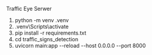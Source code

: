 Traffic Eye Serwer

1. python -m venv .venv
2. .venv\Scripts\activate
3. pip install -r requirements.txt
4. cd traffic_signs_detection
5. uvicorn main:app --reload --host 0.0.0.0 --port 8000
